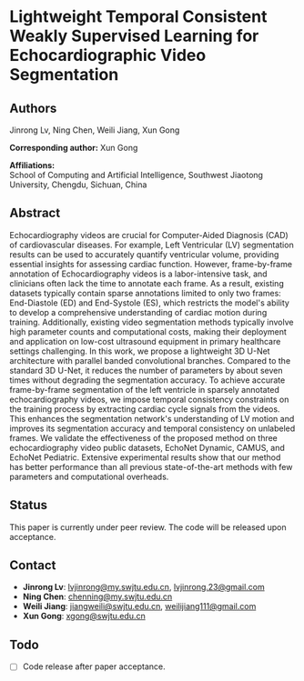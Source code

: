 # Lightweight Temporal Consistent Weakly Supervised Learning for Echocardiographic Video Segmentation

## Authors
Jinrong Lv, Ning Chen, Weili Jiang, Xun Gong 

**Corresponding author:** Xun Gong 

**Affiliations:**  
School of Computing and Artificial Intelligence, Southwest Jiaotong University, Chengdu, Sichuan, China  

## Abstract
Echocardiography videos are crucial for Computer-Aided Diagnosis (CAD) of cardiovascular diseases. For example, Left Ventricular (LV) segmentation results can be used to accurately quantify ventricular volume, providing essential insights for assessing cardiac function. However, frame-by-frame annotation of Echocardiography videos is a labor-intensive task, and clinicians often lack the time to annotate each frame. As a result, existing datasets typically contain sparse annotations limited to only two frames: End-Diastole (ED) and End-Systole (ES), which restricts the model's ability to develop a comprehensive understanding of cardiac motion during training. Additionally, existing video segmentation methods typically involve high parameter counts and computational costs, making their deployment and application on low-cost ultrasound equipment in primary healthcare settings challenging. In this work, we propose a lightweight 3D U-Net architecture with parallel banded convolutional branches. Compared to the standard 3D U-Net, it reduces the number of parameters by about seven times without degrading the segmentation accuracy. To achieve accurate frame-by-frame segmentation of the left ventricle in sparsely annotated echocardiography videos, we impose temporal consistency constraints on the training process by extracting cardiac cycle signals from the videos. This enhances the segmentation network's understanding of LV motion and improves its segmentation accuracy and temporal consistency on unlabeled frames. We validate the effectiveness of the proposed method on three echocardiography video public datasets, EchoNet Dynamic, CAMUS, and EchoNet Pediatric. Extensive experimental results show that our method has better performance than all previous state-of-the-art methods with few parameters and computational overheads.

## Status
This paper is currently under peer review. The code will be released upon acceptance.

## Contact
- **Jinrong Lv**: lvjinrong@my.swjtu.edu.cn, lvjinrong.23@gmail.com  
- **Ning Chen**: chenning@my.swjtu.edu.cn  
- **Weili Jiang**: jiangweili@swjtu.edu.cn, weilijiang111@gmail.com  
- **Xun Gong**: xgong@swjtu.edu.cn

## Todo
- [ ] Code release after paper acceptance.
